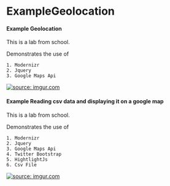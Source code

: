 # ExampleGeolocation

#### Example Geolocation
This is a lab from school.

Demonstrates the use of
```
1. Modernizr
2. Jquery
3. Google Maps Api
```
<a href="http://imgur.com/CynKNg6"><img src="http://i.imgur.com/CynKNg6.png" title="source: imgur.com" /></a>


#### Example Reading csv data and displaying it on a google map
This is a lab from school.

Demonstrates the use of
```
1. Modernizr
2. Jquery
3. Google Maps Api
4. Twitter Bootstrap
5. HightlightJs
6. Csv File
```
<a href="http://imgur.com/mDqmHGf"><img src="http://i.imgur.com/mDqmHGf.png" title="source: imgur.com" /></a>
